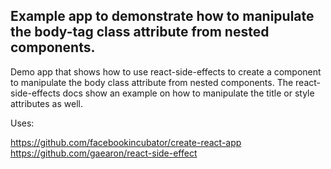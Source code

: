 ## Example app to demonstrate how to manipulate the body-tag class attribute from nested components.

Demo app that shows how to use react-side-effects to create a component to manipulate the body class attribute from nested components. The react-side-effects docs show an example on how to manipulate the title or style attributes as well.

Uses:

https://github.com/facebookincubator/create-react-app
https://github.com/gaearon/react-side-effect